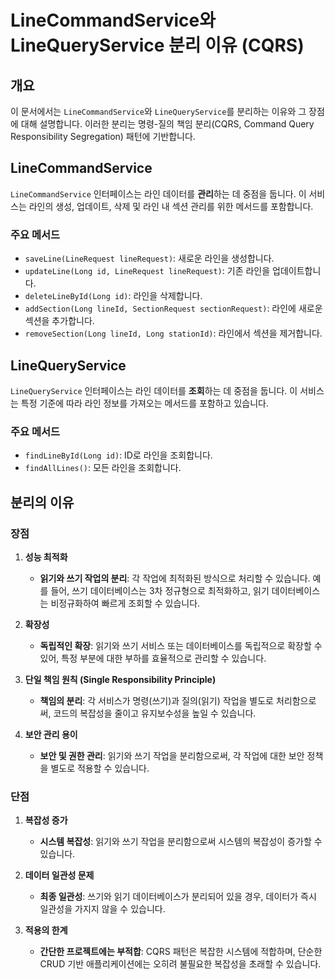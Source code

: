 # LineCommandService와 LineQueryService 분리 이유 (CQRS)

## 개요
이 문서에서는 `LineCommandService`와 `LineQueryService`를 분리하는 이유와 그 장점에 대해 설명합니다. 이러한 분리는 명령-질의 책임 분리(CQRS, Command Query Responsibility Segregation) 패턴에 기반합니다.

## LineCommandService

`LineCommandService` 인터페이스는 라인 데이터를 **관리**하는 데 중점을 둡니다. 이 서비스는 라인의 생성, 업데이트, 삭제 및 라인 내 섹션 관리를 위한 메서드를 포함합니다.

### 주요 메서드
- `saveLine(LineRequest lineRequest)`: 새로운 라인을 생성합니다.
- `updateLine(Long id, LineRequest lineRequest)`: 기존 라인을 업데이트합니다.
- `deleteLineById(Long id)`: 라인을 삭제합니다.
- `addSection(Long lineId, SectionRequest sectionRequest)`: 라인에 새로운 섹션을 추가합니다.
- `removeSection(Long lineId, Long stationId)`: 라인에서 섹션을 제거합니다.

## LineQueryService

`LineQueryService` 인터페이스는 라인 데이터를 **조회**하는 데 중점을 둡니다. 이 서비스는 특정 기준에 따라 라인 정보를 가져오는 메서드를 포함하고 있습니다.

### 주요 메서드
- `findLineById(Long id)`: ID로 라인을 조회합니다.
- `findAllLines()`: 모든 라인을 조회합니다.

## 분리의 이유

### 장점

1. **성능 최적화**
    - **읽기와 쓰기 작업의 분리**: 각 작업에 최적화된 방식으로 처리할 수 있습니다. 예를 들어, 쓰기 데이터베이스는 3차 정규형으로 최적화하고, 읽기 데이터베이스는 비정규화하여 빠르게 조회할 수 있습니다.

2. **확장성**
    - **독립적인 확장**: 읽기와 쓰기 서비스 또는 데이터베이스를 독립적으로 확장할 수 있어, 특정 부분에 대한 부하를 효율적으로 관리할 수 있습니다.

3. **단일 책임 원칙 (Single Responsibility Principle)**
    - **책임의 분리**: 각 서비스가 명령(쓰기)과 질의(읽기) 작업을 별도로 처리함으로써, 코드의 복잡성을 줄이고 유지보수성을 높일 수 있습니다.

4. **보안 관리 용이**
    - **보안 및 권한 관리**: 읽기와 쓰기 작업을 분리함으로써, 각 작업에 대한 보안 정책을 별도로 적용할 수 있습니다.

### 단점

1. **복잡성 증가**
    - **시스템 복잡성**: 읽기와 쓰기 작업을 분리함으로써 시스템의 복잡성이 증가할 수 있습니다.

2. **데이터 일관성 문제**
    - **최종 일관성**: 쓰기와 읽기 데이터베이스가 분리되어 있을 경우, 데이터가 즉시 일관성을 가지지 않을 수 있습니다.

3. **적용의 한계**
    - **간단한 프로젝트에는 부적합**: CQRS 패턴은 복잡한 시스템에 적합하며, 단순한 CRUD 기반 애플리케이션에는 오히려 불필요한 복잡성을 초래할 수 있습니다.
